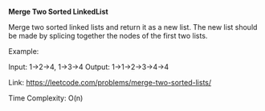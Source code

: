 <b>Merge Two Sorted LinkedList</b>

Merge two sorted linked lists and return it as a new list. The new list should be made by splicing together the nodes of the first two lists.

Example:

Input: 1->2->4, 1->3->4
Output: 1->1->2->3->4->4


Link: 
https://leetcode.com/problems/merge-two-sorted-lists/

Time Complexity: O(n)
